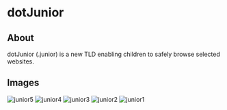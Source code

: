 dotJunior
=====

About
-----
dotJunior (.junior) is a new TLD enabling children to safely browse selected websites. 

Images
------
![junior5](https://cloud.githubusercontent.com/assets/4144334/5059138/8bff2ab8-6d07-11e4-82e1-92f54f391ca9.png)
![junior4](https://cloud.githubusercontent.com/assets/4144334/5059139/8c035f34-6d07-11e4-9604-99123b0115ce.png)
![junior3](https://cloud.githubusercontent.com/assets/4144334/5059140/8c0779ac-6d07-11e4-9796-c5cb6f1b551b.png)
![junior2](https://cloud.githubusercontent.com/assets/4144334/5059141/8c0cb5ca-6d07-11e4-8f16-d84f91e02b0d.png)
![junior1](https://cloud.githubusercontent.com/assets/4144334/5059142/8c0e1e6a-6d07-11e4-82fb-f8687117323e.png)




